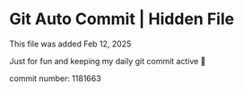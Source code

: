 # Git Auto Commit | Hidden File

This file was added Feb 12, 2025

Just for fun and keeping my daily git commit active 🤪

commit number: 1181663
